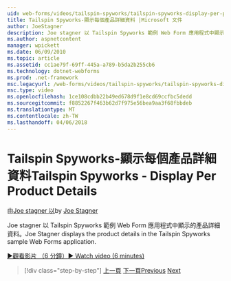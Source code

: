 ```yaml
---
uid: web-forms/videos/tailspin-spyworks/tailspin-spyworks-display-per-product-details
title: Tailspin Spyworks-顯示每個產品詳細資料 |Microsoft 文件
author: JoeStagner
description: Joe stagner 以 Tailspin Spyworks 範例 Web Form 應用程式中顯示的產品詳細資料。
ms.author: aspnetcontent
manager: wpickett
ms.date: 06/09/2010
ms.topic: article
ms.assetid: cc1ae79f-69ff-445a-a789-b5da2b255cb6
ms.technology: dotnet-webforms
ms.prod: .net-framework
msc.legacyurl: /web-forms/videos/tailspin-spyworks/tailspin-spyworks-display-per-product-details
msc.type: video
ms.openlocfilehash: 1ce108cdbb22b49ed678d9f1e8cd69ccfbc5dedd
ms.sourcegitcommit: f8852267f463b62d7f975e56bea9aa3f68fbbdeb
ms.translationtype: MT
ms.contentlocale: zh-TW
ms.lasthandoff: 04/06/2018
---
```

<a name="tailspin-spyworks---display-per-product-details"></a><span data-ttu-id="7669a-103">Tailspin Spyworks-顯示每個產品詳細資料</span><span class="sxs-lookup"><span data-stu-id="7669a-103">Tailspin Spyworks - Display Per Product Details</span></span>
====================
<span data-ttu-id="7669a-104">由[Joe stagner 以](https://github.com/JoeStagner)</span><span class="sxs-lookup"><span data-stu-id="7669a-104">by [Joe Stagner](https://github.com/JoeStagner)</span></span>

<span data-ttu-id="7669a-105">Joe stagner 以 Tailspin Spyworks 範例 Web Form 應用程式中顯示的產品詳細資料。</span><span class="sxs-lookup"><span data-stu-id="7669a-105">Joe Stagner displays the product details in the Tailspin Spyworks sample Web Forms application.</span></span>

[<span data-ttu-id="7669a-106">&#9654;觀看影片 （6 分鐘）</span><span class="sxs-lookup"><span data-stu-id="7669a-106">&#9654; Watch video (6 minutes)</span></span>](https://channel9.msdn.com/Blogs/ASP-NET-Site-Videos/tailspin-spyworks-display-per-product-details)

> [!div class="step-by-step"]
> <span data-ttu-id="7669a-107">[上一頁](tailspin-spyworks-display-the-product-list.md)
> [下一頁](tailspin-spyworks-adding-items-to-the-shopping-cart.md)</span><span class="sxs-lookup"><span data-stu-id="7669a-107">[Previous](tailspin-spyworks-display-the-product-list.md)
[Next](tailspin-spyworks-adding-items-to-the-shopping-cart.md)</span></span>
